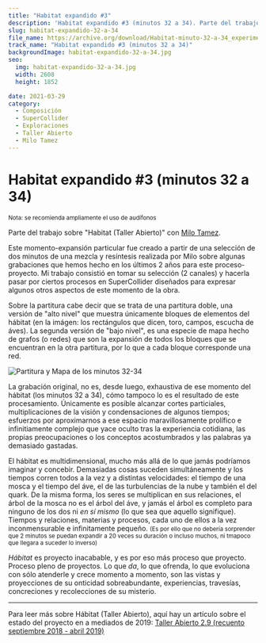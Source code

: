 ```yaml
---
title: "Habitat expandido #3"
description: 'Habitat expandido #3 (minutos 32 a 34). Parte del trabajo sobre "Habitat (Taller Abierto)" con Milo Tamez. Es una de las vistas o de las dimensiones momentáneas de este Hábitat.'
slug: habitat-expandido-32-a-34
file_name: https://archive.org/download/Habitat-minuto-32-a-34_experimento/sobre-sample-minuto-32-a-34.mp3
track_name: "Habitat expandido #3 (minutos 32 a 34)"
backgroundImage: habitat-expandido-32-a-34.jpg
seo:
  img: habitat-expandido-32-a-34.jpg
  width: 2608
  height: 1852

date: 2021-03-29
category:
  - Composición
  - SuperCollider
  - Exploraciones
  - Taller Abierto
  - Milo Tamez
---
```


# Habitat expandido #3 (minutos 32 a 34)

<small>Nota: se recomienda ampliamente el uso de audífonos</small>

Parte del trabajo sobre "Habitat (Taller Abierto)" con [Milo Tamez](https://www.milotamez.com.mx/).

Este momento-expansión particular fue creado a partir de una selección de dos minutos de una mezcla y resíntesis realizada por Milo sobre algunas grabaciones que hemos hecho en los últimos 2 años para este proceso-proyecto. Mi trabajo consistió en tomar su selección (2 canales) y hacerla pasar por ciertos procesos en SuperCollider diseñados para expresar algunos otros aspectos de este momento de la obra.

Sobre la partitura cabe decir que se trata de una partitura doble, una versión de "alto nivel" que muestra únicamente bloques de elementos del hábitat (en la imágen: los rectángulos que dicen, toro, campos, escucha de áves). La segunda versión de "bajo nivel", es una especie de mapa hecho de grafos (o redes) que son la expansión de todos los bloques que se encuentran en la otra partitura, por lo que a cada bloque corresponde una red.

![Partitura y Mapa de los minutos 32-34](/music/habitat-expandido-32-a-34/habitat-expandido-32-a-34.jpg "Partitura y Mapa de los minutos 32-34")

La grabación original, no es, desde luego, exhaustiva de ese momento del hábitat (los minutos 32 a 34), cómo tampoco lo es el resultado de este procesamiento. Únicamente es posible alcanzar cortes particiales, multiplicaciones de la visión y condensaciones de algunos tiempos; esfuerzos por aproximarnos a ese espacio maravillosamente prolífico e infinitiamente complejo que yace oculto tras la experiencia cotidiana, las propias preocupaciones o los conceptos acostumbrados y las palabras ya demasiado gastadas.

El hábitat es multidimensional, mucho más allá de lo que jamás podríamos imaginar y concebir. Demasiadas cosas suceden simultáneamente y los tiempos corren todos a la vez y a distintas velocidades: el tiempo de una mosca y el tiempo del áve, el de las turbulencias de la nube y también el del quark. De la misma forma, los seres se multiplican en sus relaciones, el árbol de la mosca no es el árbol del áve, y jamás el árbol es completo para ninguno de los dos ni _en sí mismo_ (lo que sea que aquello signifique). Tiempos y relaciones, materias y procesos, cada uno de ellos a la vez inconmensurable e infinitamente pequeño. <small>(Es por ello que no debería sorprender que 2 minutos se puedan expandir a 20 veces su duración o incluso muchos, ni tmapoco que llegara a suceder lo inverso)</small>

_Hábitat_ es proyecto inacabable, y es por eso más proceso que proyecto. Proceso pleno de proyectos. Lo que _da_, lo que ofrenda, lo que evoluciona con sólo atenderle y crece momento a momento, son las vistas y proyecciones de su onticidad sobreabundante, experiencias, travesías, concreciones y recolecciones de su misterio.

---

Para leer más sobre Hábitat (Taller Abierto), aquí hay un artículo sobre el estado del proyecto en a mediados de 2019: <a href="https://echoic.space/blog/2019-04-28_recuento-taller-abierto-2_9-con-milo-tamez/" target="_blank">Taller Abierto 2.9 (recuento septiembre 2018 - abril 2019)</a>
